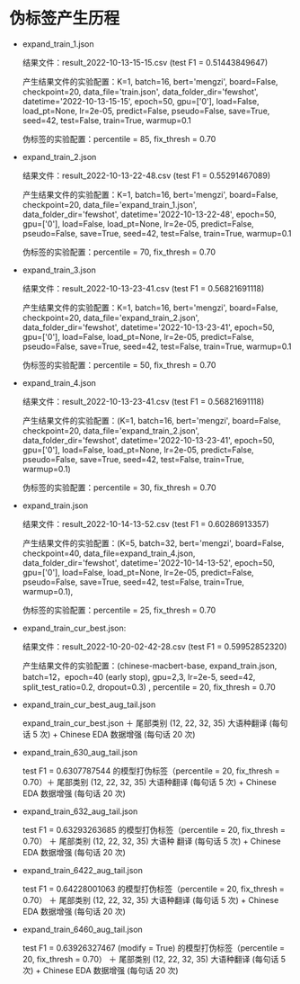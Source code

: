 # 伪标签产生历程

- expand_train_1.json

  结果文件：result_2022-10-13-15-15.csv (test F1 = 0.51443849647)

  产生结果文件的实验配置：K=1, batch=16, bert='mengzi', board=False, checkpoint=20, data_file='train.json', data_folder_dir='fewshot', datetime='2022-10-13-15-15', epoch=50, gpu=['0'], load=False, load_pt=None, lr=2e-05, predict=False, pseudo=False, save=True, seed=42, test=False, train=True, warmup=0.1

  伪标签的实验配置：percentile = 85, fix_thresh = 0.70

- expand_train_2.json

  结果文件：result_2022-10-13-22-48.csv (test F1 = 0.55291467089)

  产生结果文件的实验配置：K=1, batch=16, bert='mengzi', board=False, checkpoint=20, data_file='expand_train_1.json', data_folder_dir='fewshot', datetime='2022-10-13-22-48', epoch=50, gpu=['0'], load=False, load_pt=None, lr=2e-05, predict=False, pseudo=False, save=True, seed=42, test=False, train=True, warmup=0.1

  伪标签的实验配置：percentile = 70, fix_thresh = 0.70

- expand_train_3.json

  结果文件：result_2022-10-13-23-41.csv (test F1 = 0.56821691118)

  产生结果文件的实验配置：K=1, batch=16, bert='mengzi', board=False, checkpoint=20, data_file='expand_train_2.json', data_folder_dir='fewshot', datetime='2022-10-13-23-41', epoch=50, gpu=['0'], load=False, load_pt=None, lr=2e-05, predict=False, pseudo=False, save=True, seed=42, test=False, train=True, warmup=0.1

  伪标签的实验配置：percentile = 50, fix_thresh = 0.70

- expand_train_4.json

  结果文件：result_2022-10-13-23-41.csv (test F1 = 0.56821691118)

  产生结果文件的实验配置：(K=1, batch=16, bert='mengzi', board=False, checkpoint=20, data_file='expand_train_2.json', data_folder_dir='fewshot', datetime='2022-10-13-23-41', epoch=50, gpu=['0'], load=False, load_pt=None, lr=2e-05, predict=False, pseudo=False, save=True, seed=42, test=False, train=True, warmup=0.1)

  伪标签的实验配置：percentile = 30, fix_thresh = 0.70

- expand_train.json

  结果文件：result_2022-10-14-13-52.csv (test F1 = 0.60286913357)

  产生结果文件的实验配置：(K=5, batch=32, bert='mengzi', board=False, checkpoint=40, data_file=expand_train_4.json, data_folder_dir='fewshot', datetime='2022-10-14-13-52', epoch=50, gpu=['0'], load=False, load_pt=None, lr=2e-05, predict=False, pseudo=False, save=True, seed=42, test=False, train=True, warmup=0.1),

  伪标签的实验配置：percentile = 25, fix_thresh = 0.70

- expand_train_cur_best.json:

  结果文件：result_2022-10-20-02-42-28.csv (test F1 = 0.59952852320) 

  产生结果文件的实验配置：(chinese-macbert-base, expand_train.json, batch=12，epoch=40 (early stop), gpu=2,3, lr=2e-5, seed=42, split_test_ratio=0.2, dropout=0.3) , percentile = 20, fix_thresh = 0.70

- expand_train_cur_best_aug_tail.json

  expand_train_cur_best.json ＋ 尾部类别 (12, 22, 32, 35) 大语种翻译 (每句话 5 次) + Chinese EDA 数据增强 (每句话 20 次)

- expand_train_630_aug_tail.json

  test F1 = 0.6307787544 的模型打伪标签（percentile = 20, fix_thresh = 0.70）＋ 尾部类别 (12, 22, 32, 35) 大语种翻译 (每句话 5 次) + Chinese EDA 数据增强 (每句话 20 次)

- expand_train_632_aug_tail.json

  test F1 = 0.63293263685 的模型打伪标签（percentile = 20, fix_thresh = 0.70） ＋ 尾部类别 (12, 22, 32, 35) 大语种 翻译 (每句话 5 次) + Chinese EDA 数据增强 (每句话 20 次)
  
- expand_train_6422_aug_tail.json

  test F1 = 0.64228001063 的模型打伪标签（percentile = 20, fix_thresh = 0.70） ＋ 尾部类别 (12, 22, 32, 35) 大语种翻译 (每句话 5 次) + Chinese EDA 数据增强 (每句话 20 次)
  
- expand_train_6460_aug_tail.json

  test F1 = 0.63926327467 (modify = True) 的模型打伪标签（percentile = 20, fix_thresh = 0.70） ＋ 尾部类别 (12, 22, 32, 35) 大语种翻译 (每句话 5 次) + Chinese EDA 数据增强 (每句话 20 次)

